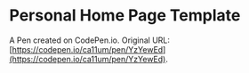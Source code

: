 # Personal Home Page  Template

A Pen created on CodePen.io. Original URL: [https://codepen.io/ca11um/pen/YzYewEd](https://codepen.io/ca11um/pen/YzYewEd).

